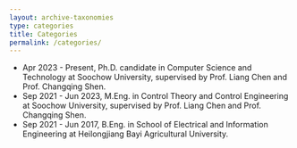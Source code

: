 ```yaml
---
layout: archive-taxonomies
type: categories
title: Categories
permalink: /categories/
---
```


- Apr 2023 - Present, Ph.D. candidate in Computer Science and Technology at Soochow University, supervised by Prof. Liang Chen and Prof. Changqing Shen.
- Sep 2021 - Jun 2023, M.Eng. in Control Theory and Control Engineering at Soochow University, supervised by Prof. Liang Chen and Prof. Changqing Shen.
- Sep 2021 - Jun 2017, B.Eng. in School of Electrical and Information Engineering at Heilongjiang Bayi Agricultural University.
